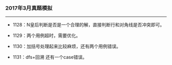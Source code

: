 ### 2017年3月真题模拟

-----------

- 1128：N皇后判断是否是一个合理的解，直接判断行和对角线是否冲突即可。

- 1129：两个用例超时，需要优化。

- 1130：加括号处理起来比较麻烦，还有两个用例错误。

- 1131：dfs+回溯 还有一个case错误。
